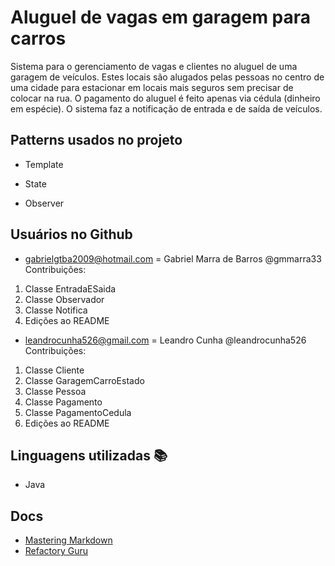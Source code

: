 # Aluguel de vagas em garagem para carros

Sistema para o gerenciamento de vagas e clientes no aluguel de uma garagem de veículos. Estes locais são alugados pelas pessoas no centro de uma cidade para estacionar em locais mais seguros sem precisar de colocar na rua. O pagamento do aluguel é feito apenas via cédula (dinheiro em espécie). O sistema faz a notificação de entrada e de saída de veículos.

## Patterns usados no projeto

- Template

- State

- Observer

## Usuários no Github
- gabrielgtba2009@hotmail.com = Gabriel Marra de Barros @gmmarra33
Contribuições:
1. Classe EntradaESaida
1. Classe Observador
1. Classe Notifica
1. Edições ao README

- leandrocunha526@gmail.com = Leandro Cunha @leandrocunha526
Contribuições:
1. Classe Cliente
1. Classe GaragemCarroEstado
1. Classe Pessoa
1. Classe Pagamento
1. Classe PagamentoCedula
1. Edições ao README

## Linguagens utilizadas :books:

- Java

## Docs

- [Mastering Markdown](https://guides.github.com/features/mastering-markdown/)
- [Refactory Guru](https://refactoring.guru/pt-br/design-patterns)
